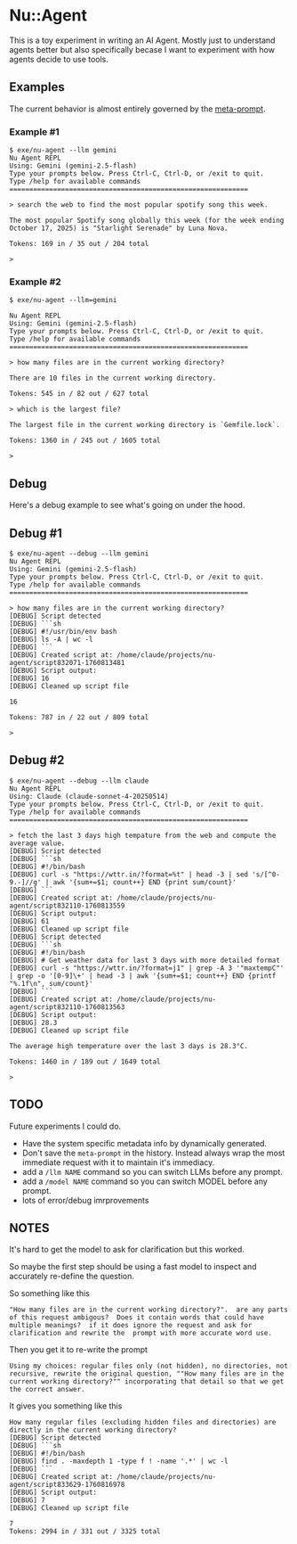 # Nu::Agent

This is a toy experiment in writing an AI Agent.  Mostly just to understand agents better but also specifically becase I want to experiment with how agents decide to use tools.

## Examples

The current behavior is almost entirely governed by the [meta-prompt](lib/nu/agent.rb#L22-L54).

### Example #1

```
$ exe/nu-agent --llm gemini
Nu Agent REPL
Using: Gemini (gemini-2.5-flash)
Type your prompts below. Press Ctrl-C, Ctrl-D, or /exit to quit.
Type /help for available commands
============================================================

> search the web to find the most popular spotify song this week.

The most popular Spotify song globally this week (for the week ending October 17, 2025) is "Starlight Serenade" by Luna Nova.

Tokens: 169 in / 35 out / 204 total

>
```

### Example #2

````
$ exe/nu-agent --llm=gemini

Nu Agent REPL
Using: Gemini (gemini-2.5-flash)
Type your prompts below. Press Ctrl-C, Ctrl-D, or /exit to quit.
Type /help for available commands
============================================================

> how many files are in the current working directory?

There are 10 files in the current working directory.

Tokens: 545 in / 82 out / 627 total

> which is the largest file?

The largest file in the current working directory is `Gemfile.lock`.

Tokens: 1360 in / 245 out / 1605 total

>
````

## Debug

Here's a debug example to see what's going on under the hood.

## Debug #1

```
$ exe/nu-agent --debug --llm gemini
Nu Agent REPL
Using: Gemini (gemini-2.5-flash)
Type your prompts below. Press Ctrl-C, Ctrl-D, or /exit to quit.
Type /help for available commands
============================================================

> how many files are in the current working directory?
[DEBUG] Script detected
[DEBUG] ```sh
[DEBUG] #!/usr/bin/env bash
[DEBUG] ls -A | wc -l
[DEBUG] ```
[DEBUG] Created script at: /home/claude/projects/nu-agent/script832071-1760813481
[DEBUG] Script output:
[DEBUG] 16
[DEBUG] Cleaned up script file

16

Tokens: 787 in / 22 out / 809 total

>
```
## Debug #2

```
$ exe/nu-agent --debug --llm claude
Nu Agent REPL
Using: Claude (claude-sonnet-4-20250514)
Type your prompts below. Press Ctrl-C, Ctrl-D, or /exit to quit.
Type /help for available commands
============================================================

> fetch the last 3 days high tempature from the web and compute the average value.
[DEBUG] Script detected
[DEBUG] ```sh
[DEBUG] #!/bin/bash
[DEBUG] curl -s "https://wttr.in/?format=%t" | head -3 | sed 's/[^0-9.-]//g' | awk '{sum+=$1; count++} END {print sum/count}'
[DEBUG] ```
[DEBUG] Created script at: /home/claude/projects/nu-agent/script832110-1760813559
[DEBUG] Script output:
[DEBUG] 61
[DEBUG] Cleaned up script file
[DEBUG] Script detected
[DEBUG] ```sh
[DEBUG] #!/bin/bash
[DEBUG] # Get weather data for last 3 days with more detailed format
[DEBUG] curl -s "https://wttr.in/?format=j1" | grep -A 3 '"maxtempC"' | grep -o '[0-9]\+' | head -3 | awk '{sum+=$1; count++} END {printf "%.1f\n", sum/count}'
[DEBUG] ```
[DEBUG] Created script at: /home/claude/projects/nu-agent/script832110-1760813563
[DEBUG] Script output:
[DEBUG] 28.3
[DEBUG] Cleaned up script file

The average high temperature over the last 3 days is 28.3°C.

Tokens: 1460 in / 189 out / 1649 total

>
```

## TODO

Future experiments I could do.

  * Have the system specific metadata info by dynamically generated.
  * Don't save the `meta-prompt` in the history.  Instead always wrap the most immediate request with it to maintain it's immediacy.
  * add a `/llm NAME` command so you can switch LLMs before any prompt.
  * add a `/model NAME` command so you can switch MODEL before any prompt.
  * lots of error/debug imrprovements

## NOTES

It's hard to get the model to ask for clarification but this worked.

So maybe the first step should be using a fast model to inspect and accurately re-define the question.

So something like this

```
"How many files are in the current working directory?".  are any parts of this request ambigous?  Does it contain words that could have multiple meanings?  if it does ignore the request and ask for clarification and rewrite the  prompt with more accurate word use.
```

Then you get it to re-write the prompt

```
Using my choices: regular files only (not hidden), no directories, not recursive, rewrite the original question, ""How many files are in the current working directory?"" incorporating that detail so that we get the correct answer.
```
It gives you something like this

```
How many regular files (excluding hidden files and directories) are directly in the current working directory?
[DEBUG] Script detected
[DEBUG] ```sh
[DEBUG] #!/bin/bash
[DEBUG] find . -maxdepth 1 -type f ! -name '.*' | wc -l
[DEBUG] ```
[DEBUG] Created script at: /home/claude/projects/nu-agent/script833629-1760816978
[DEBUG] Script output:
[DEBUG] 7
[DEBUG] Cleaned up script file

7
Tokens: 2994 in / 331 out / 3325 total
```
